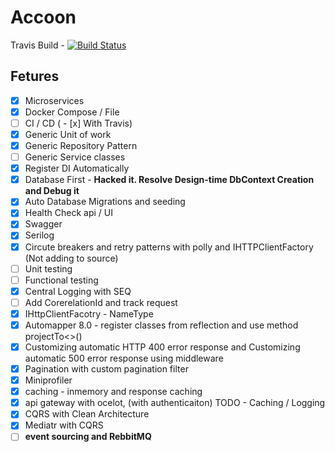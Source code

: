 # Accoon 
Travis Build - [![Build Status](https://travis-ci.org/ChathurangaSandun/Accoon.svg?branch=master)](https://travis-ci.org/ChathurangaSandun/Accoon)

## Fetures
 - [x] Microservices 
 - [x] Docker Compose / File
 - [ ] CI / CD ( - [x] With Travis)
 - [x] Generic Unit of work
 - [x] Generic Repository Pattern 
 - [ ] Generic Service classes
 - [x] Register DI Automatically
 - [x] Database First - **Hacked it. Resolve Design-time DbContext Creation and Debug it**
 - [x] Auto Database Migrations and seeding
 - [x] Health Check api / UI
 - [x] Swagger
 - [x] Serilog 
 - [x] Circute breakers and retry patterns with polly and IHTTPClientFactory (Not adding to source)
 - [ ] Unit testing
 - [ ] Functional testing
 - [x] Central Logging with SEQ
 - [ ] Add CorerelationId and track request
 - [x] IHttpClientFacotry -  NameType 
 - [x] Automapper 8.0 - register classes from reflection and use method projectTo<>()
 - [x] Customizing automatic HTTP 400 error response and Customizing automatic 500 error response using middleware
 - [x] Pagination with custom pagination filter 
 - [x] Miniprofiler
 - [x] caching - inmemory and response caching
 - [x] api gateway with ocelot, (with authenticaiton) TODO -  Caching / Logging
 - [x] CQRS with Clean Architecture
 - [x] Mediatr with CQRS 
 - [ ] **event sourcing and RebbitMQ**
